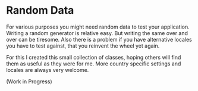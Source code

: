 Random Data
===========

For various purposes you might need random data to test your application. Writing a random generator is relative easy. But writing the same over and over can be tiresome. Also there is a problem if you have alternative locales you have to test against, that you reinvent the wheel yet again.

For this I created this small collection of classes, hoping others will find them as useful as they were for me. More country specific settings and locales are always very welcome.

(Work in Progress)